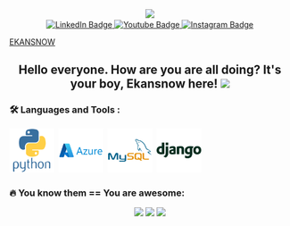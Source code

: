 <div id="header" align="center">
  <img src="https://media.giphy.com/media/L1R1tvI9svkIWwpVYr/giphy.gif" width="400"/>
</div>

<div id="badges" align="center">
  <a href="https://www.linkedin.com/in/ekansnow/">
    <img src="https://img.shields.io/badge/LinkedIn-blue?style=for-the-badge&logo=linkedin&logoColor=white" alt="LinkedIn Badge"/>
  </a>
  <a href="https://www.youtube.com/channel/UCkd2cRgVD28i9jxGrP5wPJA">
    <img src="https://img.shields.io/badge/YouTube-red?style=for-the-badge&logo=youtube&logoColor=white" alt="Youtube Badge"/>
  </a>
  <a href="https://www.instagram.com/ekansnow/">
    <img src="https://img.shields.io/badge/Instagram-ff69b4?style=for-the-badge&logo=instagram&logoColor=white" alt="Instagram Badge"/>
  </a>
</div>

  <a align="center" href="https://www.ekansnow.com/"> EKANSNOW </a>

<h2 align="center">
  Hello everyone. How are you are all doing? It's your boy, Ekansnow here!
  <img src="https://media.giphy.com/media/hvRJCLFzcasrR4ia7z/giphy.gif" width="30px"/>
</h2>


### :hammer_and_wrench: Languages and Tools :
<div>
  <img src="https://github.com/devicons/devicon/blob/master/icons/python/python-original-wordmark.svg" title="Python" alt="Python" width="80" height="80"/>&nbsp;
  <img src="https://github.com/devicons/devicon/blob/master/icons/azure/azure-original-wordmark.svg" title="Azure" alt="Azure" width="80" height="80"/>&nbsp;
  <img src="https://github.com/devicons/devicon/blob/master/icons/mysql/mysql-original-wordmark.svg" title="MySQL" alt="MySQL" width="80" height="80"/>&nbsp;
  <img src="https://github.com/devicons/devicon/blob/master/icons/django/django-plain-wordmark.svg" title="Django" alt="Django" width="80" height="80"/>&nbsp;
</div>

<!---
Ekansnow/Ekansnow is a ✨ special ✨ repository because its `README.md` (this file) appears on your GitHub profile.
You can click the Preview link to take a look at your changes.
--->

### :fire: You know them == You are awesome:

<div id="header" align="center">
  <img src="https://media.giphy.com/media/B9xgQ9lxJ0cP6/giphy.gif" width="230"/>
  <img src="https://media.giphy.com/media/dxld1UBIiGuoh31Fus/giphy.gif" width="230"/>
  <img src="https://media.giphy.com/media/68kKd6gmSKYww/giphy.gif" width="230"/>
</div>
